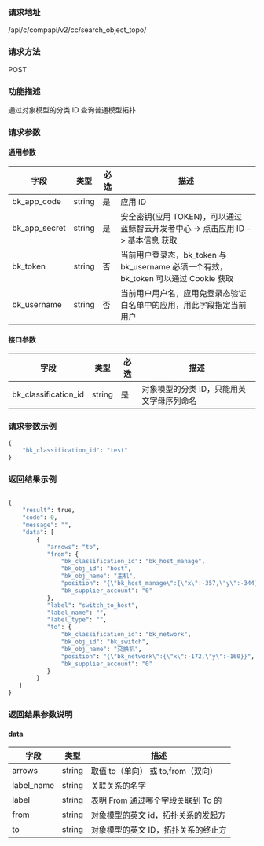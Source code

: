 
### 请求地址

/api/c/compapi/v2/cc/search_object_topo/



### 请求方法

POST


### 功能描述

通过对象模型的分类 ID 查询普通模型拓扑

### 请求参数


#### 通用参数

| 字段 | 类型 | 必选 |  描述 |
|-----------|------------|--------|------------|
| bk_app_code  |  string    | 是 | 应用 ID     |
| bk_app_secret|  string    | 是 | 安全密钥(应用 TOKEN)，可以通过 蓝鲸智云开发者中心 -&gt; 点击应用 ID -&gt; 基本信息 获取 |
| bk_token     |  string    | 否 | 当前用户登录态，bk_token 与 bk_username 必须一个有效，bk_token 可以通过 Cookie 获取 |
| bk_username  |  string    | 否 | 当前用户用户名，应用免登录态验证白名单中的应用，用此字段指定当前用户 |

#### 接口参数

| 字段                  |  类型      | 必选   |  描述                                    |
|----------------------|------------|--------|------------------------------------------|
| bk_classification_id |string      |是      | 对象模型的分类 ID，只能用英文字母序列命名 |


### 请求参数示例

```python
{
    "bk_classification_id": "test"
}
```

### 返回结果示例

```python

{
    "result": true,
    "code": 0,
    "message": "",
    "data": [
        {
           "arrows": "to",
           "from": {
               "bk_classification_id": "bk_host_manage",
               "bk_obj_id": "host",
               "bk_obj_name": "主机",
               "position": "{\"bk_host_manage\":{\"x\":-357,\"y\":-344},\"lhmtest\":{\"x\":163,\"y\":75}}",
               "bk_supplier_account": "0"
           },
           "label": "switch_to_host",
           "label_name": "",
           "label_type": "",
           "to": {
               "bk_classification_id": "bk_network",
               "bk_obj_id": "bk_switch",
               "bk_obj_name": "交换机",
               "position": "{\"bk_network\":{\"x\":-172,\"y\":-160}}",
               "bk_supplier_account": "0"
           }
        }
   ]
}
```

### 返回结果参数说明

#### data

| 字段       | 类型      | 描述                               |
|------------|-----------|------------------------------------|
| arrows     | string    | 取值 to（单向） 或 to,from（双向） |
| label_name | string    | 关联关系的名字                     |
| label      | string    | 表明 From 通过哪个字段关联到 To 的     |
| from       | string    | 对象模型的英文 id，拓扑关系的发起方 |
| to         | string    | 对象模型的英文 ID，拓扑关系的终止方 |